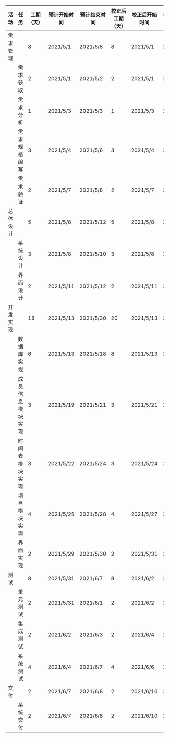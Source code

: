 | 活动     | 任务             | 工期（天） | 预计开始时间 | 预计结束时间 | 校正后工期（天） | 校正后开始时间 | 校正后结束时间 |
| -------- | ---------------- | ---------- | ------------ | ------------ | ---------------- | -------------- | -------------- |
| 需求管理 |                  | 8          | 2021/5/1     | 2021/5/8     | 8                | 2021/5/1       | 2021/5/8       |
|          | 需求获取         | 2          | 2021/5/1     | 2021/5/2     | 2                | 2021/5/1       | 2021/5/2       |
|          | 需求分析         | 1          | 2021/5/3     | 2021/5/3     | 1                | 2021/5/3       | 2021/5/3       |
|          | 需求规格编写     | 3          | 2021/5/4     | 2021/5/6     | 3                | 2021/5/4       | 2021/5/6       |
|          | 需求验证         | 2          | 2021/5/7     | 2021/5/8     | 2                | 2021/5/7       | 2021/5/8       |
| 总体设计 |                  | 5          | 2021/5/8     | 2021/5/12    | 5                | 2021/5/8       | 2021/5/12      |
|          | 系统设计         | 3          | 2021/5/8     | 2021/5/10    | 3                | 2021/5/8       | 2021/5/10      |
|          | 界面设计         | 2          | 2021/5/11    | 2021/5/12    | 2                | 2021/5/11      | 2021/5/12      |
| 开发实现 |                  | 18         | 2021/5/13    | 2021/5/30    | 20               | 2021/5/13      | 2021/6/1       |
|          | 数据库实现       | 6          | 2021/5/13    | 2021/5/18    | 8                | 2021/5/13      | 2021/5/20      |
|          | 成员信息模块实现 | 3          | 2021/5/19    | 2021/5/21    | 3                | 2021/5/21      | 2021/5/23      |
|          | 时间表模块实现   | 3          | 2021/5/22    | 2021/5/24    | 3                | 2021/5/24      | 2021/5/26      |
|          | 项目模块实现     | 4          | 2021/5/25    | 2021/5/28    | 4                | 2021/5/27      | 2021/5/30      |
|          | 界面实现         | 2          | 2021/5/29    | 2021/5/30    | 2                | 2021/5/31      | 2021/6/1       |
| 测试     |                  | 8          | 2021/5/31    | 2021/6/7     | 8                | 2021/6/2       | 2021/6/9       |
|          | 单元测试         | 2          | 2021/5/31    | 2021/6/1     | 2                | 2021/6/2       | 2021/6/3       |
|          | 集成测试         | 2          | 2021/6/2     | 2021/6/3     | 2                | 2021/6/4       | 2021/6/5       |
|          | 系统测试         | 4          | 2021/6/4     | 2021/6/7     | 4                | 2021/6/6       | 2021/6/9       |
| 交付     |                  | 2          | 2021/6/7     | 2021/6/8     | 2                | 2021/6/10      | 2021/6/11      |
|          | 系统交付         | 2          | 2021/6/7     | 2021/6/8     | 2                | 2021/6/10      | 2021/6/11      |

